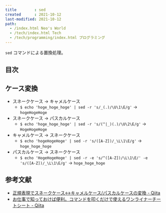 ```yaml
---
title        : sed
created      : 2021-10-12
last-modified: 2021-10-12
path:
  - /index.html Neo's World
  - /tech/index.html Tech
  - /tech/programming/index.html プログラミング
---
```


`sed` コマンドによる置換処理。


## 目次


## ケース変換

- スネークケース → キャメルケース
  - `$ echo 'hoge_hoge_hoge' | sed -r 's/_(.)/\U\1\E/g'` → `hogeHogeHoge`
- スネークケース → パスカルケース
  - `$ echo 'hoge_hoge_hoge' | sed -r 's/(^|_)(.)/\U\2\E/g'` → `HogeHogeHoge`
- キャメルケース → スネークケース
  - `$ echo 'hogeHogeHoge' | sed -r 's/([A-Z])/_\L\1\E/g'` → `hoge_hoge_hoge`
- パスカルケース → スネークケース
  - `$ echo 'HogeHogeHoge' | sed -r -e 's/^([A-Z])/\L\1\E/' -e 's/([A-Z])/_\L\1\E/g'` → `hoge_hoge_hoge`


## 参考文献

- [正規表現でスネークケース↔キャメルケース/パスカルケースの変換 - Qiita](https://qiita.com/ryo0301/items/7c7b3571d71b934af3f8)
- [お仕事で知っておけば便利。コマンドを叩くだけで使えるワンライナーチートシート - Qiita](https://qiita.com/taiyop/items/bfeeb41259cb0d083d88)
